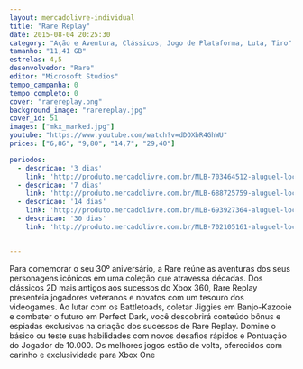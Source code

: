 ```yaml
---
layout: mercadolivre-individual
title: "Rare Replay"
date: 2015-08-04 20:25:30
category: "Ação e Aventura, Clássicos, Jogo de Plataforma, Luta, Tiro"
tamanho: "11,41 GB"
estrelas: 4,5
desenvolvedor: "Rare"
editor: "Microsoft Studios"
tempo_campanha: 0
tempo_completo: 0
cover: "rarereplay.png"
background_image: "rarereplay.jpg"
cover_id: 51
images: ["mkx_marked.jpg"]
youtube: "https://www.youtube.com/watch?v=dDOXbR4GhWU"
prices: ["6,86", "9,80", "14,7", "29,40"]

periodos:
  - descricao: '3 dias'
    link: 'http://produto.mercadolivre.com.br/MLB-703464512-aluguel-locaco-de-jogos-4-dias-xbox-one-midia-digital-_JM'
  - descricao: '7 dias'
    link: 'http://produto.mercadolivre.com.br/MLB-688725759-aluguel-locaco-de-jogos-xbox-one-midia-digital-_JM'
  - descricao: '14 dias'
    link: 'http://produto.mercadolivre.com.br/MLB-693927364-aluguel-locaco-de-jogos-xbox-one-midia-digital-_JM'
  - descricao: '30 dias'
    link: 'http://produto.mercadolivre.com.br/MLB-702105161-aluguel-locaco-de-jogos-xbox-one-midia-digital-_JM'


---
```


Para comemorar o seu 30º aniversário, a Rare reúne as aventuras dos seus personagens icônicos em uma coleção que atravessa décadas. Dos clássicos 2D mais antigos aos sucessos do Xbox 360, Rare Replay presenteia jogadores veteranos e novatos com um tesouro dos videogames. Ao lutar com os Battletoads, coletar Jiggies em Banjo-Kazooie e combater o futuro em Perfect Dark, você descobrirá conteúdo bônus e espiadas exclusivas na criação dos sucessos de Rare Replay. Domine o básico ou teste suas habilidades com novos desafios rápidos e Pontuação do Jogador de 10.000. Os melhores jogos estão de volta, oferecidos com carinho e exclusividade para Xbox One
